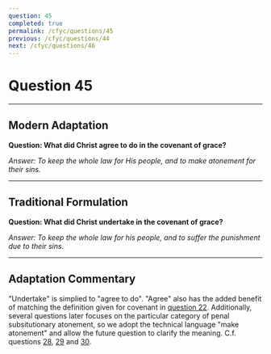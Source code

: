 ```yaml
---
question: 45
completed: true
permalink: /cfyc/questions/45
previous: /cfyc/questions/44
next: /cfyc/questions/46
---
```

# Question 45

---
## Modern Adaptation
**Question: What did Christ agree to do in the covenant of grace?**

*Answer: To keep the whole law for His people, and to make atonement for their sins.*

---
## Traditional Formulation
**Question: What did Christ undertake in the covenant of grace?**

*Answer: To keep the whole law for his people, and to suffer the punishment due to their sins.*

---
## Adaptation Commentary
"Undertake" is simplied to "agree to do". "Agree" also has the added benefit of matching
the definition given for covenant in [question 22](/cfyc/questions/22). Additionally, several
questions later focuses on the particular category of penal subsitutionary atonement, so we
adopt the technical language "make atonement" and allow the future question to clarify the
meaning. C.f. questions [28](/cfyc/questions/28), [29](/cfyc/questions/29) and [30](/cfyc/questions/30).